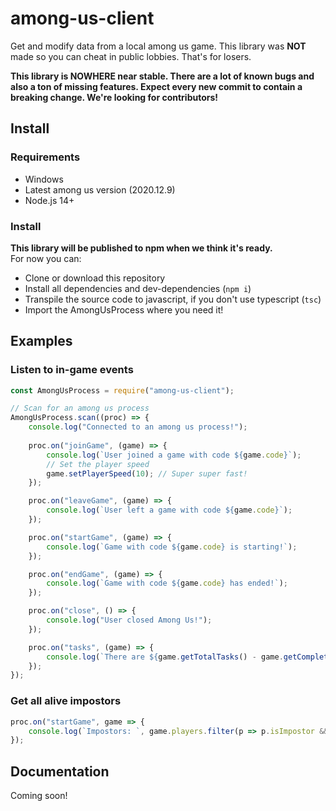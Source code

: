 # among-us-client

Get and modify data from a local among us game. This library was **NOT** made so you can cheat in public lobbies. That's for losers. 

**This library is NOWHERE near stable. There are a lot of known bugs and also a ton of missing features. Expect every new commit to contain a breaking change. We're looking for contributors!**

## Install

### Requirements

- Windows
- Latest among us version (2020.12.9)
- Node.js 14+

### Install

**This library will be published to npm when we think it's ready.**  
For now you can:
- Clone or download this repository
- Install all dependencies and dev-dependencies (`npm i`) 
- Transpile the source code to javascript, if you don't use typescript (`tsc`)
- Import the AmongUsProcess where you need it!

## Examples

### Listen to in-game events

```js
const AmongUsProcess = require("among-us-client");

// Scan for an among us process
AmongUsProcess.scan((proc) => {
    console.log("Connected to an among us process!");
    
    proc.on("joinGame", (game) => {
        console.log(`User joined a game with code ${game.code}`);
        // Set the player speed 
        game.setPlayerSpeed(10); // Super super fast!
    });

    proc.on("leaveGame", (game) => {
        console.log(`User left a game with code ${game.code}`);
    });

    proc.on("startGame", (game) => {
        console.log(`Game with code ${game.code} is starting!`);
    });

    proc.on("endGame", (game) => {
        console.log(`Game with code ${game.code} has ended!`);
    });

    proc.on("close", () => {
        console.log("User closed Among Us!");
    });

    proc.on("tasks", (game) => {
        console.log(`There are ${game.getTotalTasks() - game.getCompletedTasks()} tasks left!`);
    });
});

```

### Get all alive impostors

```js
proc.on("startGame", game => {
    console.log(`Impostors: `, game.players.filter(p => p.isImpostor && !p.isDead && !p.disconnected).map(p => p.name));
});
```

### 

## Documentation

Coming soon!
